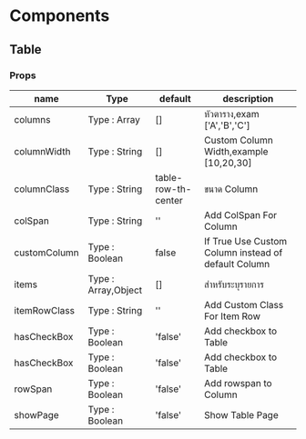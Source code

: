 # Components
## Table
### Props
|name|Type|default|description|
|---|---|---|---|
|columns|Type : Array|[]|หัวตาราง,exam ['A','B','C']|
|columnWidth|Type : String|[]|Custom Column Width,example [10,20,30]  |
|columnClass|Type : String|table-row-th-center|ขนาด Column |
|colSpan|Type : String|''|Add ColSpan For Column |
|customColumn|Type : Boolean |false|If True Use Custom Column instead of default Column|
|items|Type : Array,Object|[]|สำหรับระบุรายการ|
|itemRowClass|Type : String|''|Add Custom Class For Item Row|
|hasCheckBox|Type : Boolean|'false'|Add checkbox to Table|
|hasCheckBox|Type : Boolean|'false'|Add checkbox to Table|
|rowSpan|Type : Boolean|'false'|Add rowspan to Column|
|showPage|Type : Boolean|'false'|Show Table Page|


